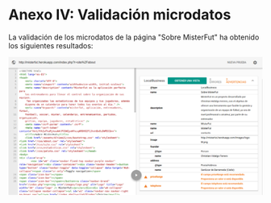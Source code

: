 Anexo IV: Validación microdatos
===============================

La validación de los microdatos de la página "Sobre MisterFut" ha obtenido los siguientes resultados:

![Microdatos](images/microdatos.png)
